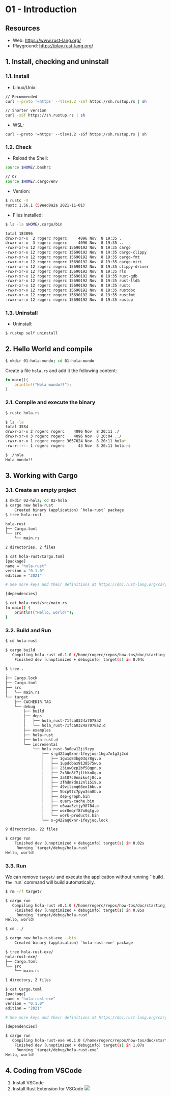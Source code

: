 # 01 - Introduction

## Resources

* Web: https://www.rust-lang.org/
* Playground: https://play.rust-lang.org/

## 1. Install, checking and uninstall

### 1.1. Install

* Linux/Unix: 

```sh
// Recommended
curl --proto '=https' --tlsv1.2 -sSf https://sh.rustup.rs | sh

// Shorter version
curl -sSf https://sh.rustup.rs | sh
```

* WSL: 
```
curl --proto '=https' --tlsv1.2 -sSf https://sh.rustup.rs | sh
```

### 1.2. Check 

* Reload the Shell: 
```sh
source $HOME/.bashrc

// Or
source $HOME/.cargo/env
```

* Version: 
```sh
$ rustc -V
rustc 1.56.1 (59eed8a2a 2021-11-01)
```

* Files installed:
```sh
$ ls -la $HOME/.cargo/bin

total 183896
drwxr-xr-x  2 rogerc rogerc     4096 Nov  8 19:35 .
drwxr-xr-x  3 rogerc rogerc     4096 Nov  8 19:35 ..
-rwxr-xr-x 12 rogerc rogerc 15690192 Nov  8 19:35 cargo
-rwxr-xr-x 12 rogerc rogerc 15690192 Nov  8 19:35 cargo-clippy
-rwxr-xr-x 12 rogerc rogerc 15690192 Nov  8 19:35 cargo-fmt
-rwxr-xr-x 12 rogerc rogerc 15690192 Nov  8 19:35 cargo-miri
-rwxr-xr-x 12 rogerc rogerc 15690192 Nov  8 19:35 clippy-driver
-rwxr-xr-x 12 rogerc rogerc 15690192 Nov  8 19:35 rls
-rwxr-xr-x 12 rogerc rogerc 15690192 Nov  8 19:35 rust-gdb
-rwxr-xr-x 12 rogerc rogerc 15690192 Nov  8 19:35 rust-lldb
-rwxr-xr-x 12 rogerc rogerc 15690192 Nov  8 19:35 rustc
-rwxr-xr-x 12 rogerc rogerc 15690192 Nov  8 19:35 rustdoc
-rwxr-xr-x 12 rogerc rogerc 15690192 Nov  8 19:35 rustfmt
-rwxr-xr-x 12 rogerc rogerc 15690192 Nov  8 19:35 rustup
```

### 1.3. Uninstall

* Uninstall: 
```sh
$ rustup self uninstall
```

## 2. Hello World and compile

```sh
$ mkdir 01-hola-mundo; cd 01-hola-mundo
```
Create a file `hola.rs` and add it the following content:
```rust
fn main(){
    println!("Hola mundo!!");
}
```

### 2.1. Compile and execute the binary

```sh
$ rustc hola.rs 

$ ls -la 
total 3584
drwxr-xr-x 2 rogerc rogerc    4096 Nov  8 20:11 ./
drwxr-xr-x 3 rogerc rogerc    4096 Nov  8 20:04 ../
-rwxr-xr-x 1 rogerc rogerc 3657024 Nov  8 20:11 hola*
-rw-r--r-- 1 rogerc rogerc      43 Nov  8 20:11 hola.rs

$ ./hola
Hola mundo!!
``` 

## 3. Working with Cargo

### 3.1. Create an empty project

```sh
$ mkdir 02-hola; cd 02-hola
$ cargo new hola-rust
    Created binary (application) `hola-rust` package
$ tree hola-rust

hola-rust
├── Cargo.toml
└── src
    └── main.rs

2 directories, 2 files

$ cat hola-rust/Cargo.toml 
[package]
name = "hola-rust"
version = "0.1.0"
edition = "2021"

# See more keys and their definitions at https://doc.rust-lang.org/cargo/reference/manifest.html

[dependencies]

$ cat hola-rust/src/main.rs 
fn main() {
    println!("Hello, world!");
}
``` 

### 3.2. Build and Run

```sh
$ cd hola-rust

$ cargo build
   Compiling hola-rust v0.1.0 (/home/rogerc/repos/how-tos/doc/starting_with_rust/02-hola/hola-rust)
    Finished dev [unoptimized + debuginfo] target(s) in 0.94s

$ tree .
.
├── Cargo.lock
├── Cargo.toml
├── src
│   └── main.rs
└── target
    ├── CACHEDIR.TAG
    └── debug
        ├── build
        ├── deps
        │   ├── hola_rust-71fca0324a7078a2
        │   └── hola_rust-71fca0324a7078a2.d
        ├── examples
        ├── hola-rust
        ├── hola-rust.d
        └── incremental
            └── hola_rust-3u0ew12ji9zyy
                ├── s-g422aq0xnr-1feyjuq-1hgu7o1g3j2cd
                │   ├── 1gw1q83bg03qr8gv.o
                │   ├── 1updcbax9138575w.o
                │   ├── 23iuw0zp2bf58qpn.o
                │   ├── 2x30n8f7jlthkn8g.o
                │   ├── 3at07c0nmiku4j8c.o
                │   ├── 3fhdm7dn12nl15i9.o
                │   ├── 49vilsmq68eo1bbu.o
                │   ├── 5bcp9tc7pyw3sn8b.o
                │   ├── dep-graph.bin
                │   ├── query-cache.bin
                │   ├── u6waa3ztjy98784.o
                │   ├── wor8mqrf87o0qtg.o
                │   └── work-products.bin
                └── s-g422aq0xnr-1feyjuq.lock

9 directories, 22 files

$ cargo run
    Finished dev [unoptimized + debuginfo] target(s) in 0.02s
     Running `target/debug/hola-rust`
Hello, world!
```

### 3.3. Run

We can remove `target/` and execute the application without running ``build`. The `run` command will build automatically.
```sh
$ rm -rf target/

$ cargo run
   Compiling hola-rust v0.1.0 (/home/rogerc/repos/how-tos/doc/starting_with_rust/02-hola/hola-rust)
    Finished dev [unoptimized + debuginfo] target(s) in 0.85s
     Running `target/debug/hola-rust`
Hello, world!
```



```sh
$ cd ../

$ cargo new hola-rust-exe --bin
    Created binary (application) `hola-rust-exe` package

$ tree hola-rust-exe/
hola-rust-exe/
├── Cargo.toml
└── src
    └── main.rs

1 directory, 2 files

$ cat Cargo.toml 
[package]
name = "hola-rust-exe"
version = "0.1.0"
edition = "2021"

# See more keys and their definitions at https://doc.rust-lang.org/cargo/reference/manifest.html

[dependencies]

$ cargo run
   Compiling hola-rust-exe v0.1.0 (/home/rogerc/repos/how-tos/doc/starting_with_rust/02-hola/hola-rust-exe)
    Finished dev [unoptimized + debuginfo] target(s) in 1.07s
     Running `target/debug/hola-rust-exe`
Hello, world!
```

## 4. Coding from VSCode

1. Install VSCode
2. Install Rust Extension for VSCode
![](imgs/01-install-rust-extension-vscode.png)
